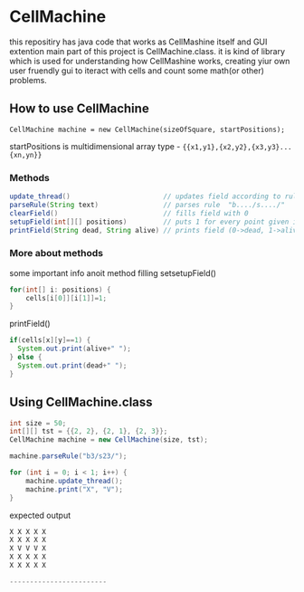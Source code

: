 # CellMachine
this repositiry has java code that works as CellMashine itself and GUI extention
main part of this project is CellMachine.class. it is kind of library which is used for understanding how CellMashine works, creating yiur own user fruendly gui to iteract with cells and count some math(or other) problems.
## How to use CellMachine
```
CellMachine machine = new CellMachine(sizeOfSquare, startPositions);
```
startPositions is multidimensional array type - `{{x1,y1},{x2,y2},{x3,y3}...{xn,yn}}`
### Methods
```java
update_thread()                       // updates field according to rules
parseRule(String text)                // parses rule  "b..../s..../"
clearField()                          // fills field with 0
setupField(int[][] positions)         // puts 1 for every point given in argument
printField(String dead, String alive) // prints field (0->dead, 1->alive)
```
### More about methods
some important info anoit method filling
setsetupField()
```java
for(int[] i: positions) {
    cells[i[0]][i[1]]=1;
}
```
printField()
```java
if(cells[x][y]==1) {
  System.out.print(alive+" ");
} else {
  System.out.print(dead+" ");
}
```
## Using CellMachine.class
```java
int size = 50;
int[][] tst = {{2, 2}, {2, 1}, {2, 3}};
CellMachine machine = new CellMachine(size, tst);

machine.parseRule("b3/s23/");

for (int i = 0; i < 1; i++) {
    machine.update_thread();
    machine.print("X", "V");
}
```
expected output

```java
X X X X X 
X X X X X 
X V V V X 
X X X X X 
X X X X X 

------------------------
```
